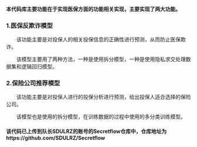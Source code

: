 #### 本代码库主要功能在于实现医保方面的功能相关实现，主要实现了两大功能。

### 1.医保反欺诈模型

&emsp;&emsp;该功能主要是对投保人的相关投保信息的正确性进行预测，从而防止医保欺诈。

&emsp;&emsp;该模型主要用了两种方法，一种是使用拆分模型，一种是使用隐私求交处理数据集和逻辑回归模型。

### 2.保险公司推荐模型
&emsp;&emsp;该功能主要是对投保人进行的投保分析进行预测，给出投保人适合选择的保险公司。

&emsp;&emsp;该模型也是使用的拆分模型，在训练数据的过程中使用的多分类训练模型。

#### 该代码已上传到队长SDULRZ的账号的Secretflow仓库中，仓库地址为https://github.com/SDULRZ/Secretflow